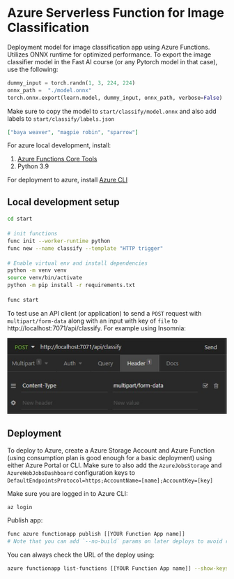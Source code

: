 # Azure Serverless Function for Image Classification

Deployment model for image classification app using Azure Functions. Utilizes ONNX runtime for optimized performance. To export the image classifier model in the Fast AI course (or any Pytorch model in that case), use the following:

```python
dummy_input = torch.randn(1, 3, 224, 224)
onnx_path =  "./model.onnx"
torch.onnx.export(learn.model, dummy_input, onnx_path, verbose=False)
```

Make sure to copy the model to `start/classify/model.onnx` and also add labels to `start/classify/labels.json`

```json
["baya weaver", "magpie robin", "sparrow"]
```

For azure local development, install:

1. [Azure Functions Core Tools](https://docs.microsoft.com/en-us/azure/azure-functions/functions-run-local#v2)
2. Python 3.9

For deployment to azure, install [Azure CLI](https://docs.microsoft.com/en-us/cli/azure/install-azure-cli)

## Local development setup

```bash
cd start

# init functions
func init --worker-runtime python
func new --name classify --template "HTTP trigger"

# Enable virtual env and install dependencies
python -m venv venv
source venv/bin/activate
python -m pip install -r requirements.txt

func start
```

To test use an API client (or application) to send a `POST` request with `multipart/form-data` along with an input with key of `file` to http://localhost:7071/api/classify. For example using Insomnia:

![Example of multipart/form-data request with input key file using insomnia client](./request_params.jpg)

## Deployment

To deploy to Azure, create a Azure Storage Account and Azure Function (using consumption plan is good enough for a basic deployment) using either Azure Portal or CLI. Make sure to also add the `AzureJobsStorage` and `AzureWebJobsDashboard` configuration keys to `DefaultEndpointsProtocol=https;AccountName=[name];AccountKey=[key]`

Make sure you are logged in to Azure CLI:

```bash
az login
```

Publish app:

```bash
func azure functionapp publish [[YOUR Function App name]]
# Note that you can add `--no-build` params on later deploys to avoid rebuilding packages.
```

You can always check the URL of the deploy using:

```bash
azure functionapp list-functions [[YOUR Function App name]] --show-keys
```
